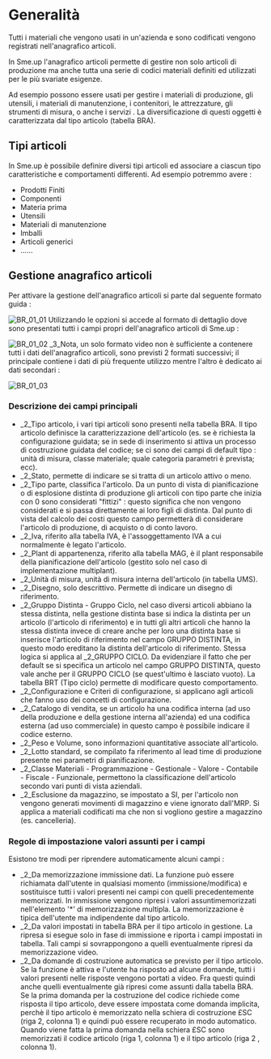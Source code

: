 # Generalità
Tutti i materiali che vengono usati in un'azienda e sono codificati vengono registrati nell'anagrafico articoli.

In Sme.up l'anagrafico articoli permette di gestire non solo articoli di produzione ma anche tutta una serie di codici materiali definiti ed utilizzati per le più svariate esigenze.

Ad esempio possono essere usati per gestire i materiali di produzione, gli utensili, i materiali di manutenzione, i contenitori, le attrezzature, gli strumenti di misura, o anche i servizi .
La diversificazione di questi oggetti è caratterizzata dal tipo articolo (tabella BRA).

## Tipi articoli
In Sme.up è possibile definire diversi tipi articoli ed associare a ciascun tipo caratteristiche e comportamenti differenti.
Ad esempio potremmo avere : 

- Prodotti Finiti
- Componenti
- Materia prima
- Utensili
- Materiali di manutenzione
- Imballi
- Articoli generici
- ......


## Gestione anagrafico articoli
Per attivare la gestione dell'anagrafico articoli si parte dal seguente formato guida : 

![BR_01_01](https://doc.smeup.com/immagini/MBDOC_OGG-P_BRAR01/BR_01_01.png)
Utilizzando le opzioni si accede al formato di dettaglio dove sono presentati tutti i campi propri dell'anagrafico articoli di Sme.up : 

![BR_01_02](https://doc.smeup.com/immagini/MBDOC_OGG-P_BRAR01/BR_01_02.png)
_3_Nota, un solo formato video non è sufficiente a contenere tutti i dati dell'anagrafico articoli,  sono previsti 2 formati successivi; il principale contiene i dati di più frequente utilizzo mentre l'altro è dedicato ai dati secondari : 

![BR_01_03](https://doc.smeup.com/immagini/MBDOC_OGG-P_BRAR01/BR_01_03.png)
### Descrizione dei campi principali

- _2_Tipo articolo, i vari tipi articoli sono presenti nella tabella BRA. Il tipo articolo definisce la caratterizzazione dell'articolo (es. se è richiesta la configurazione guidata; se in sede di inserimento si attiva un processo di costruzione guidata del codice; se ci sono dei campi di default tipo :  unità di misura, classe materiale; quale categoria parametri è prevista; ecc).
- _2_Stato, permette di indicare se si tratta di un articolo attivo o meno.
- _2_Tipo parte, classifica l'articolo. Da un punto di vista di pianificazione o di esplosione distinta di produzione gli articoli con tipo parte che inizia con 0 sono considerati "fittizi" :  questo significa che non vengono considerati e si passa direttamente ai loro figli di distinta. Dal punto di vista del calcolo dei costi questo campo permetterà di considerare l'articolo di produzione, di acquisto o di conto lavoro.
- _2_Iva, riferito alla tabella IVA, è l'assoggettamento IVA a cui normalmente è legato l'articolo.
- _2_Plant di appartenenza, riferito alla tabella MAG, è il plant responsabile della pianificazione dell'articolo (gestito solo nel caso di implementazione multiplant).
- _2_Unità di misura, unità di misura interna dell'articolo (in tabella UMS).
- _2_Disegno, solo descrittivo. Permette di indicare un disegno di riferimento.
- _2_Gruppo Distinta - Gruppo Ciclo, nel caso diversi articoli abbiano la stessa distinta, nella gestione distinta base si indica la distinta per un articolo (l'articolo di riferimento) e in tutti gli altri articoli che hanno la stessa distinta invece di creare anche per loro una distinta base si inserisce l'articolo di riferimento nel campo GRUPPO DISTINTA, in questo modo ereditano la distinta dell'articolo di riferimento.
Stessa logica si applica al _2_GRUPPO CICLO. Da evidenziare il fatto che per default se si specifica un articolo nel campo GRUPPO DISTINTA, questo vale anche per il GRUPPO CICLO (se quest'ultimo è lasciato vuoto). La tabella BRT (Tipo ciclo) permette di modificare questo comportamento.
- _2_Configurazione e Criteri di configurazione, si applicano agli articoli che fanno uso dei concetti di configurazione.
- _2_Catalogo di vendita, se un articolo ha una codifica interna (ad uso della produzione e della gestione interna all'azienda) ed una codifica esterna (ad uso commerciale) in questo campo è possibile indicare il codice esterno.
- _2_Peso e Volume, sono informazioni quantitative associate all'articolo.
- _2_Lotto standard, se compilato fa riferimento al lead time di produzione presente nei parametri di pianificazione.
- _2_Classe Materiali - Programmazione - Gestionale - Valore - Contabile - Fiscale  - Funzionale, permettono la classificazione dell'articolo secondo vari punti di vista aziendali.
- _2_Esclusione da magazzino, se impostato a SI, per l'articolo non vengono generati movimenti di magazzino e viene ignorato dall'MRP. Si applica a materiali codificati ma che non si vogliono gestire a magazzino (es. cancelleria).


### Regole di impostazione valori assunti per i campi
Esistono tre modi per riprendere automaticamente alcuni campi : 

- _2_Da memorizzazione immissione dati. La funzione può essere richiamata dall'utente in qualsiasi momento (immissione/modifica) e sostituisce tutti i valori presenti nei campi con quelli precedentemente memorizzati. In immissione vengono ripresi i valori assuntimemorizzati nell'elemento '\*' di memorizzazione multipla. La memorizzazione è tipica dell'utente ma indipendente dal tipo articolo.
- _2_Da valori impostati in tabella BRA per il tipo articolo in gestione. La ripresa si esegue solo in fase di immissione e riporta i campi impostati in tabella. Tali campi si sovrappongono a quelli eventualmente ripresi da memorizzazione video.
- _2_Da domande di costruzione automatica se previsto per il tipo articolo. Se la funzione è attiva e l'utente ha risposto ad alcune domande, tutti i valori presenti nelle risposte vengono portati a video. Fra questi quindi anche quelli eventualmente già ripresi come assunti dalla tabella BRA.
Se la prima domanda per la costruzione del codice richiede come risposta il tipo articolo, deve essere impostata come domanda implicita, perchè il tipo articolo è memorizzato nella schiera di costruzione £SC (riga 2, colonna 1) e quindi può essere recuperato in modo automatico.
Quando viene fatta la prima domanda nella schiera £SC sono memorizzati il codice articolo (riga 1, colonna 1) e il tipo articolo (riga 2 , colonna 1).

